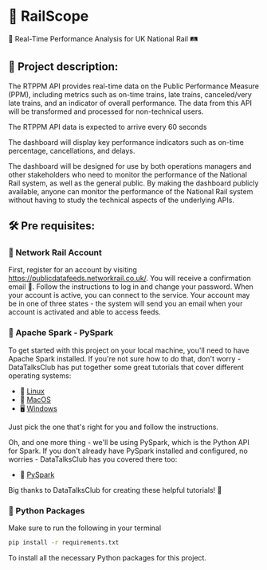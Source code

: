 # 🚂 RailScope

🚦 Real-Time Performance Analysis for UK National Rail 🛤️

## 📝 Project description:

The RTPPM API provides real-time data on the Public Performance Measure (PPM), including metrics such as on-time trains, late trains, canceled/very late trains, and an indicator of overall performance. The data from this API will be transformed and processed for non-technical users.

The RTPPM API data is expected to arrive every 60 seconds

The dashboard will display key performance indicators such as on-time percentage, cancellations, and delays.

The dashboard will be designed for use by both operations managers and other stakeholders who need to monitor the performance of the National Rail system, as well as the general public. By making the dashboard publicly available, anyone can monitor the performance of the National Rail system without having to study the technical aspects of the underlying APIs.

## 🛠️ Pre requisites:

### 📡 Network Rail Account

First, register for an account by visiting https://publicdatafeeds.networkrail.co.uk/. 
You will receive a confirmation email 📧. Follow the instructions to log in and change your password. When your account is active, you can connect to the service. Your account may be in one of three states - the system will send you an email when your account is activated and able to access feeds.

### 🚀 Apache Spark - PySpark

To get started with this project on your local machine, you'll need to have Apache Spark installed. If you're not sure how to do that, don't worry - DataTalksClub has put together some great tutorials that cover different operating systems:

- 🐧 [Linux](https://github.com/DataTalksClub/data-engineering-zoomcamp/blob/main/week_5_batch_processing/setup/linux.md)
- 🍎 [MacOS](https://github.com/DataTalksClub/data-engineering-zoomcamp/blob/main/week_5_batch_processing/setup/macos.md)
- 🖥️ [Windows](https://github.com/DataTalksClub/data-engineering-zoomcamp/blob/main/week_5_batch_processing/setup/windows.md)

Just pick the one that's right for you and follow the instructions.

Oh, and one more thing - we'll be using PySpark, which is the Python API for Spark. If you don't already have PySpark installed and configured, no worries - DataTalksClub has you covered there too:

- 🐍 [PySpark](https://github.com/DataTalksClub/data-engineering-zoomcamp/blob/main/week_5_batch_processing/setup/pyspark.md)

Big thanks to DataTalksClub for creating these helpful tutorials! 👏

### 🐍 Python Packages

Make sure to run the following in your terminal

```bash
pip install -r requirements.txt
```

To install all the necessary Python packages for this project.


